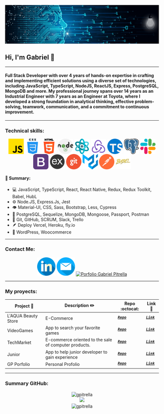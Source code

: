 
    

<img src="./DevelopingSolutions.gif" alt="DevelopingSolutions" />
<h2> Hi, I'm Gabriel 👋 </h2>
<hr>
<h4>Full Stack Developer with over 4 years of hands-on expertise in crafting and implementing efficient solutions using a diverse set of technologies, including JavaScript, TypeScript, NodeJS, ReactJS, Express, PostgreSQL, MongoDB and more. My professional journey spans over 14 years as an Industrial Engineer with 7 years as an Engineer at Toyota, where I developed a strong foundation in analytical thinking, effective problem-solving, teamwork, communication, and a commitment to continuous improvement.</h4>
<hr>
<h3>Technical skills:</h3>
<div align="center">
  <img src="./img/skills/js.png" width="50" height="50" align="center"/>
  <img src="/img/skills/css.png" width="50" height="50" align="center"/>
  <img src="/img/skills/html-5.png" width="50" height="50" align="center"/>
  <img src="/img/skills/nodejs.png" width="50" height="50" align="center"/>
  <img src="/img/skills/react.png" width="50" height="50" align="center"/>
  <img src="/img/skills/redux.png" width="50" height="50" align="center"/>
  <img src="/img/skills/typescript.png" width="50" height="50" align="center"/>
  <img src="/img/skills/postgre.png" width="50" height="50" align="center"/>
  <img src="/img/skills/slack.png" width="50" height="50" align="center"/>
  <img src="/img/skills/bootstrap.png" width="50" height="50" align="center"/>
  <img src="/img/skills/express.png" width="50" height="50" align="center"/>
  <img src="/img/skills/git.png" width="50" height="50" align="center"/>
  <img src="/img/skills/material-ui.svg" width="50" height="50" align="center"/>
  <img src="/img/skills/postman.svg" width="50" height="50" align="center"/>
  <img src="/img/skills/babel.png" width="50" height="50" align="center"/>
</div> 
<p></p>
<div>
    <h4>🧠 Summary:</h4>
    <ul>
        <li>💻 JavaScript, TypeScript, React, React Native, Redux, Redux Toolkit, Babel, HubL</li>
        <li>⚙️ Node.JS, Express.Js, Jest</li>
        <li>👁️ Material-UI, CSS, Sass, Bootstrap, Less, Cypress</li>
        <li>💽 PostgreSQL, Sequelize, MongoDB, Mongoose, Passport, Postman</li>
        <li>💬 Git, GitHub, SCRUM, Slack, Trello</li>
        <li>🪶 Deploy Vercel, Heroku, fly.io</li>
        <li>📌 WordPress, Woocommerce</li>
    </ul>
</div> 
<hr>
<h3 align="left">Contact Me:</h3>
<p align="center">
    <a href="https://www.linkedin.com/in/gabrielpitrella/"><img align-self="center" src="./img/contact/linkedin.png" alt="https://www.linkedin.com/in/gabrielpitrella/" width="60px" /></a>
    <a href="mailto:gabrielpitrella@gmail.com" ><img src="./img/contact/email.png" alt="gabrielpitrella@gmail.com" width="60px"></a>
    <a href="https://porfolio-gpitrella.vercel.app/"><img align-self="center" src="https://user-images.githubusercontent.com/71048358/181997031-4a288a08-ba8c-4b33-9f0d-bb9ca64a0042.png" alt="Porfolio Gabriel Pitrella" width="60px" /></a>
</p>
<hr>
<h3 align="left">My proyects: </h3>

<p align="center" >
    
|      Project :triangular_flag_on_post:   |     Description :pencil2:   | Repo :octocat:  | Link :link:  | 
|-------------|-------------------|---|---|
|    L'AQUA Beauty Store    | E-Commerce | <sup><kbd>***[Repo](https://laquastore.com.ar/)***</kbd></sup> | <sup><kbd>***[Link](https://laquastore.com.ar/)***</kbd></sup> |
|    VideoGames  | App to search your favorite games | <sup><kbd>***[Repo](https://github.com/gpitrella/PI-VideoGames)***</kbd></sup> | <sup><kbd>***[Link](https://deploy-videogame.vercel.app/)***</kbd></sup> |
|    TechMarket    | E-commerce oriented to the sale of computer products. | <sup><kbd>***[Repo](https://github.com/gpitrella/PF-FrontEnd)***</kbd></sup> | <sup><kbd>***[Link](https://techmarketfront.vercel.app/)***</kbd></sup> |
|    Junior  | App to help junior developer to gain experience | <sup><kbd>***[Repo](https://github.com/gpitrella/JUNIOR)***</kbd></sup> | <sup><kbd>***[Link]()***</kbd></sup> |
|    GP Porfolio    | Personal Profolio | <sup><kbd>***[Repo](https://github.com/gpitrella/Porfolio-GPitrella)***</kbd></sup> | <sup><kbd>***[Link](https://porfolio-gpitrella.vercel.app/)***</kbd></sup> |

</p>
<hr>

<h3 align="left">Summary GitHub:</h3>
<div align="center" margin="30px 10px">
    <img align="center" src="https://github-readme-stats.vercel.app/api/top-langs?username=gpitrella&show_icons=true&theme=dark&locale=en&layout=compact" alt="gpitrella" />
</div>
<div align="center" margin="30px 10px">
    <img src="https://github-readme-stats.vercel.app/api?username=gpitrella&show_icons=true&theme=dark&hide=issues"/>
</div>
<div align="center" margin="30px 10px">
    <img align="center" src="https://github-readme-streak-stats.herokuapp.com/?user=gpitrella&theme=dark" alt="gpitrella" />    
</div>
</br>
